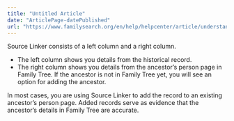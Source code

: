 ```yaml
---
title: "Untitled Article"
date: "ArticlePage-datePublished"
url: "https://www.familysearch.org/en/help/helpcenter/article/understanding-the-source-linker-screen-layout"
---
```


Source Linker consists of a left column and a right column.  


* The left column shows you details from the historical record.
* The right column shows you details from the ancestor’s person page in Family Tree. If the ancestor is not in Family Tree yet, you will see an option for adding the ancestor.

In most cases, you are using Source Linker to add the record to an existing ancestor’s person page. Added records serve as evidence that the ancestor’s details in Family Tree are accurate.


